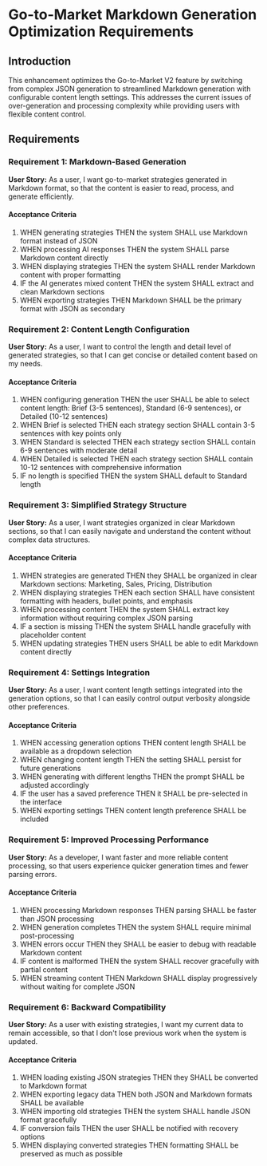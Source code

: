 # Go-to-Market Markdown Generation Optimization Requirements

## Introduction

This enhancement optimizes the Go-to-Market V2 feature by switching from complex JSON generation to streamlined Markdown generation with configurable content length settings. This addresses the current issues of over-generation and processing complexity while providing users with flexible content control.

## Requirements

### Requirement 1: Markdown-Based Generation

**User Story:** As a user, I want go-to-market strategies generated in Markdown format, so that the content is easier to read, process, and generate efficiently.

#### Acceptance Criteria

1. WHEN generating strategies THEN the system SHALL use Markdown format instead of JSON
2. WHEN processing AI responses THEN the system SHALL parse Markdown content directly
3. WHEN displaying strategies THEN the system SHALL render Markdown content with proper formatting
4. IF the AI generates mixed content THEN the system SHALL extract and clean Markdown sections
5. WHEN exporting strategies THEN Markdown SHALL be the primary format with JSON as secondary

### Requirement 2: Content Length Configuration

**User Story:** As a user, I want to control the length and detail level of generated strategies, so that I can get concise or detailed content based on my needs.

#### Acceptance Criteria

1. WHEN configuring generation THEN the user SHALL be able to select content length: Brief (3-5 sentences), Standard (6-9 sentences), or Detailed (10-12 sentences)
2. WHEN Brief is selected THEN each strategy section SHALL contain 3-5 sentences with key points only
3. WHEN Standard is selected THEN each strategy section SHALL contain 6-9 sentences with moderate detail
4. WHEN Detailed is selected THEN each strategy section SHALL contain 10-12 sentences with comprehensive information
5. IF no length is specified THEN the system SHALL default to Standard length

### Requirement 3: Simplified Strategy Structure

**User Story:** As a user, I want strategies organized in clear Markdown sections, so that I can easily navigate and understand the content without complex data structures.

#### Acceptance Criteria

1. WHEN strategies are generated THEN they SHALL be organized in clear Markdown sections: Marketing, Sales, Pricing, Distribution
2. WHEN displaying strategies THEN each section SHALL have consistent formatting with headers, bullet points, and emphasis
3. WHEN processing content THEN the system SHALL extract key information without requiring complex JSON parsing
4. IF a section is missing THEN the system SHALL handle gracefully with placeholder content
5. WHEN updating strategies THEN users SHALL be able to edit Markdown content directly

### Requirement 4: Settings Integration

**User Story:** As a user, I want content length settings integrated into the generation options, so that I can easily control output verbosity alongside other preferences.

#### Acceptance Criteria

1. WHEN accessing generation options THEN content length SHALL be available as a dropdown selection
2. WHEN changing content length THEN the setting SHALL persist for future generations
3. WHEN generating with different lengths THEN the prompt SHALL be adjusted accordingly
4. IF the user has a saved preference THEN it SHALL be pre-selected in the interface
5. WHEN exporting settings THEN content length preference SHALL be included

### Requirement 5: Improved Processing Performance

**User Story:** As a developer, I want faster and more reliable content processing, so that users experience quicker generation times and fewer parsing errors.

#### Acceptance Criteria

1. WHEN processing Markdown responses THEN parsing SHALL be faster than JSON processing
2. WHEN generation completes THEN the system SHALL require minimal post-processing
3. WHEN errors occur THEN they SHALL be easier to debug with readable Markdown content
4. IF content is malformed THEN the system SHALL recover gracefully with partial content
5. WHEN streaming content THEN Markdown SHALL display progressively without waiting for complete JSON

### Requirement 6: Backward Compatibility

**User Story:** As a user with existing strategies, I want my current data to remain accessible, so that I don't lose previous work when the system is updated.

#### Acceptance Criteria

1. WHEN loading existing JSON strategies THEN they SHALL be converted to Markdown format
2. WHEN exporting legacy data THEN both JSON and Markdown formats SHALL be available
3. WHEN importing old strategies THEN the system SHALL handle JSON format gracefully
4. IF conversion fails THEN the user SHALL be notified with recovery options
5. WHEN displaying converted strategies THEN formatting SHALL be preserved as much as possible
